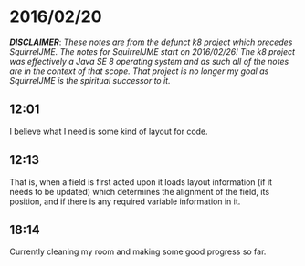 # 2016/02/20

***DISCLAIMER***: _These notes are from the defunct k8 project which_
_precedes SquirrelJME. The notes for SquirrelJME start on 2016/02/26!_
_The k8 project was effectively a Java SE 8 operating system and as such_
_all of the notes are in the context of that scope. That project is no_
_longer my goal as SquirrelJME is the spiritual successor to it._

## 12:01

I believe what I need is some kind of layout for code.

## 12:13

That is, when a field is first acted upon it loads layout information (if it
needs to be updated) which determines the alignment of the field, its position,
and if there is any required variable information in it.

## 18:14

Currently cleaning my room and making some good progress so far.

